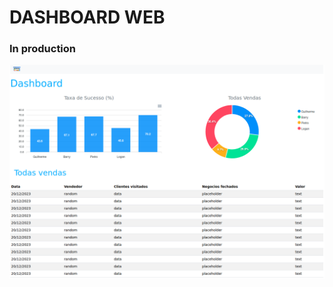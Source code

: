 # DASHBOARD WEB

### In production


<div style="display:flex ;" > 
<img src="/frontend/src/assets/img/page.png" style="display:flex ;"/>
</div>
